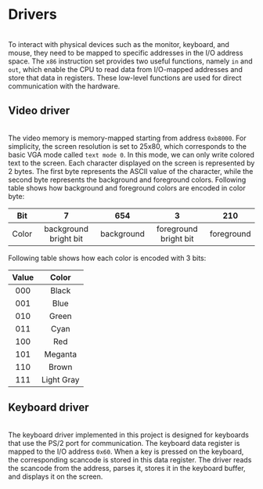 # Drivers

\
To interact with physical devices such as the monitor, keyboard, and mouse, they need to be mapped to specific addresses in the I/O address space. The `x86` instruction set provides two useful functions, namely `in` and `out`, which enable the CPU to read data from I/O-mapped addresses and store that data in registers. These low-level functions are used for direct communication with the hardware.

## Video driver

\
The video memory is memory-mapped starting from address `0xb8000`. For simplicity, the screen resolution is set to 25x80, which corresponds to the basic VGA mode called `text mode 0`. In this mode, we can only write colored text to the screen. Each character displayed on the screen is represented by 2 bytes. The first byte represents the ASCII value of the character, while the second byte represents the background and foreground colors. Following table shows how background and foreground colors are encoded in color byte:

|	 Bit	|  7  | 654	|  3  | 210 |
|   :---:	|:---:|:---:|:---:|:---:|
|	Color	| background bright bit | background | foreground bright bit | foreground |


Following table shows how each color is encoded with 3 bits:

|	Value	|	Color	|
|	:---:	|	:---:	|
|	 000	|	Black	|
|	 001	|	Blue	|
|	 010	|	Green	|
|	 011	|	Cyan	|
|	 100	|	Red	|
|	 101	|	Meganta	|
|	 110	|	Brown	|
|	 111	|	Light Gray	|

## Keyboard driver

\
The keyboard driver implemented in this project is designed for keyboards that use the PS/2 port for communication. The keyboard data register is mapped to the I/O address `0x60`. When a key is pressed on the keyboard, the corresponding scancode is stored in this data register. The driver reads the scancode from the address, parses it, stores it in the keyboard buffer, and displays it on the screen.

<div style="page-break-after: always; visibility: hidden">\pagebreak</div>
